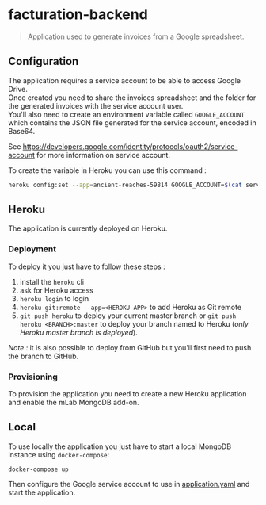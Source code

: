 # facturation-backend

> Application used to generate invoices from a Google spreadsheet.

## Configuration

The application requires a service account to be able to access Google Drive.  
Once created you need to share the invoices spreadsheet and the folder for the generated invoices with the service account user.  
You'll also need to create an environment variable called `GOOGLE_ACCOUNT` which contains the JSON file generated for the service account, encoded in Base64.

See https://developers.google.com/identity/protocols/oauth2/service-account for more information on service account.

To create the variable in Heroku you can use this command :
```bash
heroku config:set --app=ancient-reaches-59814 GOOGLE_ACCOUNT=$(cat service-account.json | base64 -w 0)
```

## Heroku

The application is currently deployed on Heroku.

### Deployment

To deploy it you just have to follow these steps :

1. install the `heroku` cli
2. ask for Heroku access
3. `heroku login` to login
4. `heroku git:remote --app=<HEROKU APP>` to add Heroku as Git remote
5. `git push heroku` to deploy your current master branch or `git push heroku <BRANCH>:master` to deploy your branch named <BRANCH> to Heroku (_only Heroku master branch is deployed_).

_Note :_ it is also possible to deploy from GitHub but you'll first need to push the branch to GitHub.

### Provisioning

To provision the application you need to create a new Heroku application and enable the mLab MongoDB add-on.

## Local

To use locally the application you just have to start a local MongoDB instance using `docker-compose`:
```
docker-compose up
```

Then configure the Google service account to use in [application.yaml](./src/main/resources/application.yaml) 
and start the application.
